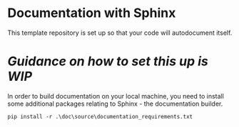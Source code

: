 # Documentation with Sphinx

This template repository is set up so that your code will autodocument itself.

# _Guidance on how to set this up is WIP_


In order to build documentation on your local machine, you need to install some additional packages relating to Sphinx - the documentation builder.

```console
pip install -r .\doc\source\documentation_requirements.txt
```
